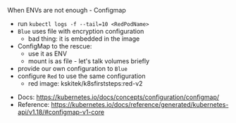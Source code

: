 
  When ENVs are not enough - Configmap

* run `kubectl logs -f --tail=10 <RedPodName>`
* `Blue` uses file with encryption configuration
  * bad thing: it is embedded in the image
* ConfigMap to the rescue:
  * use it as ENV
  * mount is as file - let's talk volumes briefly
* provide our own configuration to `Blue`
* configure `Red` to use the same configuration
  * red image: kskitek/k8sfirststeps:red-v2

- Docs: https://kubernetes.io/docs/concepts/configuration/configmap/
- Reference: https://kubernetes.io/docs/reference/generated/kubernetes-api/v1.18/#configmap-v1-core

